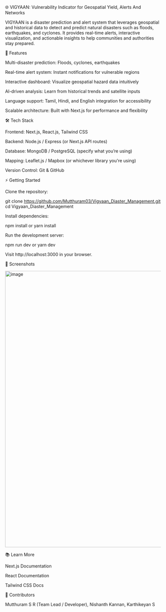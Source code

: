 🌐 VIGYAAN: Vulnerability Indicator for Geospatial Yield, Alerts And Networks

VIGYAAN is a disaster prediction and alert system that leverages geospatial and historical data to detect and predict natural disasters such as floods, earthquakes, and cyclones. It provides real-time alerts, interactive visualization, and actionable insights to help communities and authorities stay prepared.

🚀 Features

Multi-disaster prediction: Floods, cyclones, earthquakes

Real-time alert system: Instant notifications for vulnerable regions

Interactive dashboard: Visualize geospatial hazard data intuitively

AI-driven analysis: Learn from historical trends and satellite inputs

Language support: Tamil, Hindi, and English integration for accessibility

Scalable architecture: Built with Next.js for performance and flexibility

🛠️ Tech Stack

Frontend: Next.js, React.js, Tailwind CSS

Backend: Node.js / Express (or Next.js API routes)

Database: MongoDB / PostgreSQL (specify what you’re using)

Mapping: Leaflet.js / Mapbox (or whichever library you're using)

Version Control: Git & GitHub

⚡ Getting Started

Clone the repository:

git clone https://github.com/Mutthuram03/Vigyaan_Diaster_Management.git
cd Vigyaan_Diaster_Management


Install dependencies:

npm install
 or
yarn install


Run the development server:

npm run dev
 or
yarn dev


Visit http://localhost:3000
 in your browser.

📸 Screenshots


<img width="1994" height="893" alt="image" src="https://github.com/user-attachments/assets/47ea595d-c791-4213-8749-6db489e6efea" />

📚 Learn More

Next.js Documentation

React Documentation

Tailwind CSS Docs


🤝 Contributors

Mutthuram S R (Team Lead / Developer),
Nishanth Kannan,
Karthikeyan S

